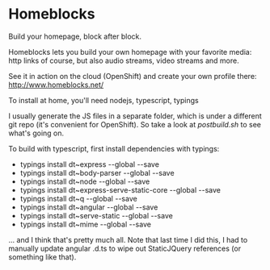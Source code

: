 Homeblocks
======

Build your homepage, block after block.

Homeblocks lets you build your own homepage with your favorite media: http links of course, but also audio streams, video streams and more.

See it in action on the cloud (OpenShift) and create your own profile there: http://www.homeblocks.net/

To install at home, you'll need nodejs, typescript, typings

I usually generate the JS files in a separate folder, which is under a different git repo (it's convenient for OpenShift). So take a look at *postbuild.sh* to see what's going on.

To build with typescript, first install dependencies with typings:

* typings install dt~express --global --save
* typings install dt~body-parser --global --save
* typings install dt~node --global --save
* typings install dt~express-serve-static-core --global --save
* typings install dt~q --global --save
* typings install dt~angular --global --save
* typings install dt~serve-static --global --save
* typings install dt~mime --global --save

... and I think that's pretty much all. Note that last time I did this, I had to manually update angular .d.ts to wipe out StaticJQuery references (or something like that).


